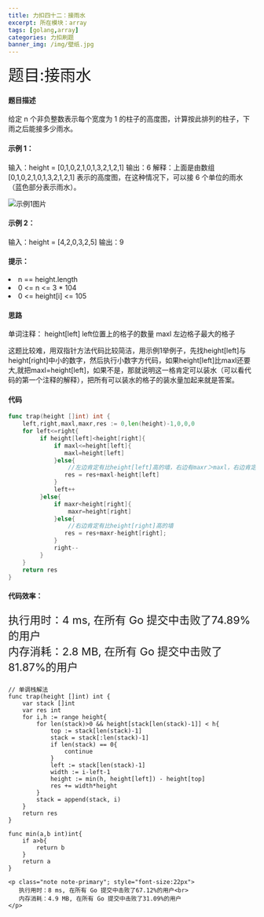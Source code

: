 ```yaml
---
title: 力扣四十二：接雨水
excerpt: 所在模块：array
tags: [golang,array]
categories: 力扣刷题
banner_img: /img/壁纸.jpg
---
```


<font size=6px>题目:接雨水</font>

#### 题目描述

给定 n 个非负整数表示每个宽度为 1 的柱子的高度图，计算按此排列的柱子，下雨之后能接多少雨水。

 

#### 示例 1：

输入：height = [0,1,0,2,1,0,1,3,2,1,2,1]
输出：6
解释：上面是由数组 [0,1,0,2,1,0,1,3,2,1,2,1] 表示的高度图，在这种情况下，可以接 6 个单位的雨水（蓝色部分表示雨水）。 

![示例1图片](https://assets.leetcode-cn.com/aliyun-lc-upload/uploads/2018/10/22/rainwatertrap.png)

#### 示例 2：

输入：height = [4,2,0,3,2,5]
输出：9

####  提示：

<li>n == height.length</li>
<li>0 <= n <= 3 * 104</li>
<li>0 <= height[i] <= 105</li>

#### 思路

<p class="note note-primary">
    单词注释： 
    height[left] left位置上的格子的数量
    maxl 左边格子最大的格子
</p>

  这题比较难，用双指针方法代码比较简洁，用示例1举例子，先找height[left]与height[right]中小的数字，然后执行小数字方代码，如果height[left]比maxl还要大,就把maxl=height[left]，如果不是，那就说明这一格肯定可以装水（可以看代码的第一个注释的解释），把所有可以装水的格子的装水量加起来就是答案。

#### 代码

```go
func trap(height []int) int {
    left,right,maxl,maxr,res := 0,len(height)-1,0,0,0
    for left<=right{
         if height[left]<height[right]{
             if maxl<=height[left]{
                maxl=height[left]
             }else{
                 //左边肯定有比height[left]高的墙，右边有maxr＞maxl，右边肯定有比height[left]高的墙，水在这一格的高度就是maxl-height[left]，下面同理
                res = res+maxl-height[left]
             }
             left++
         }else{
             if maxr<height[right]{
                 maxr=height[right]
             }else{
                 //右边肯定有比height[right]高的墙
                res = res+maxr-height[right];
             }
             right--
         }
    }
    return res
}
```

#### 代码效率：

<p class="note note-primary"; style="font-size:22px">
   执行用时：4 ms, 在所有 Go 提交中击败了74.89%的用户<br>
   内存消耗：2.8 MB, 在所有 Go 提交中击败了81.87%的用户
</p>




```
// 单调栈解法
func trap(height []int) int {
    var stack []int
    var res int
    for i,h := range height{
        for len(stack)>0 && height[stack[len(stack)-1]] < h{
            top := stack[len(stack)-1]
            stack = stack[:len(stack)-1]
            if len(stack) == 0{
                continue 
            }
            left := stack[len(stack)-1]
            width := i-left-1
            height := min(h, height[left]) - height[top]
            res += width*height
        }
        stack = append(stack, i)
    }
    return res
}

func min(a,b int)int{
    if a>b{
        return b
    }
    return a
}
```

```
<p class="note note-primary"; style="font-size:22px">
   执行用时：8 ms, 在所有 Go 提交中击败了67.12%的用户<br>
   内存消耗：4.9 MB, 在所有 Go 提交中击败了31.09%的用户
</p>
```



